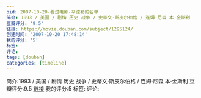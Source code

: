 ```yaml
---
pid: 2007-10-20-看过电影-辛德勒的名单
简介: 1993 / 美国 / 剧情 历史 战争 / 史蒂文·斯皮尔伯格 / 连姆·尼森 本·金斯利
豆瓣评分: '9.5'
链接: https://movie.douban.com/subject/1295124/
创建时间: '2007-10-20 17:48:14'
我的评分: '5'
标签:
评论:
tags: [douban]
categories: [timeline]
---
```

简介:1993 / 美国 / 剧情 历史 战争 / 史蒂文·斯皮尔伯格 / 连姆·尼森 本·金斯利
豆瓣评分:9.5
[链接](https://movie.douban.com/subject/1295124/)
我的评分:5
标签:
评论:
